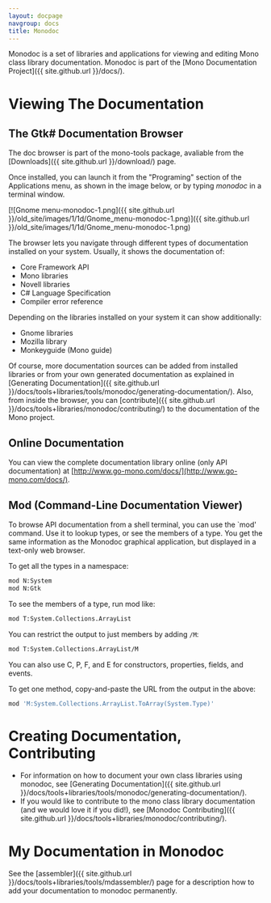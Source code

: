 ```yaml
---
layout: docpage
navgroup: docs
title: Monodoc
---
```


Monodoc is a set of libraries and applications for viewing and editing Mono class library documentation. Monodoc is part of the [Mono Documentation Project]({{ site.github.url }}/docs/).

Viewing The Documentation
=========================

The Gtk\# Documentation Browser
-------------------------------

The doc browser is part of the mono-tools package, avaliable from the [Downloads]({{ site.github.url }}/download/) page.

Once installed, you can launch it from the "Programing" section of the Applications menu, as shown in the image below, or by typing *monodoc* in a terminal window.

[![Gnome menu-monodoc-1.png]({{ site.github.url }}/old_site/images/1/1d/Gnome_menu-monodoc-1.png)]({{ site.github.url }}/old_site/images/1/1d/Gnome_menu-monodoc-1.png)

The browser lets you navigate through different types of documentation installed on your system. Usually, it shows the documentation of:

-   Core Framework API
-   Mono libraries
-   Novell libraries
-   C\# Language Specification
-   Compiler error reference

Depending on the libraries installed on your system it can show additionally:

-   Gnome libraries
-   Mozilla library
-   Monkeyguide (Mono guide)

Of course, more documentation sources can be added from installed libraries or from your own generated documentation as explained in [Generating Documentation]({{ site.github.url }}/docs/tools+libraries/tools/monodoc/generating-documentation/). Also, from inside the browser, you can [contribute]({{ site.github.url }}/docs/tools+libraries/monodoc/contributing/) to the documentation of the Mono project.

Online Documentation
--------------------

You can view the complete documentation library online (only API documentation) at [http://www.go-mono.com/docs/](http://www.go-mono.com/docs/).

Mod (Command-Line Documentation Viewer)
---------------------------------------

To browse API documentation from a shell terminal, you can use the \`mod' command. Use it to lookup types, or see the members of a type. You get the same information as the Monodoc graphical application, but displayed in a text-only web browser.

To get all the types in a namespace:

``` bash
mod N:System
mod N:Gtk
```

To see the members of a type, run mod like:

``` bash
mod T:System.Collections.ArrayList
```

You can restrict the output to just members by adding `/M`:

``` bash
mod T:System.Collections.ArrayList/M
```

You can also use C, P, F, and E for constructors, properties, fields, and events.

To get one method, copy-and-paste the URL from the output in the above:

``` bash
mod 'M:System.Collections.ArrayList.ToArray(System.Type)'
```

Creating Documentation, Contributing
====================================

-   For information on how to document your own class libraries using monodoc, see [Generating Documentation]({{ site.github.url }}/docs/tools+libraries/tools/monodoc/generating-documentation/).
-   If you would like to contribute to the mono class library documentation (and we would love it if you did!), see [Monodoc Contributing]({{ site.github.url }}/docs/tools+libraries/monodoc/contributing/).

My Documentation in Monodoc
===========================

See the [assembler]({{ site.github.url }}/docs/tools+libraries/tools/mdassembler/) page for a description how to add your documentation to monodoc permanently.

